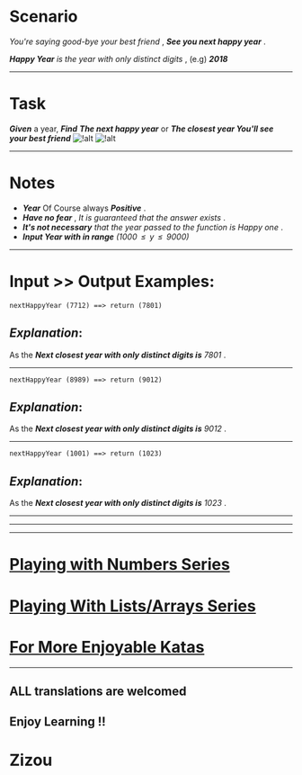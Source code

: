 # Scenario 

*You're saying good-bye your best friend* , **_See you next happy year_** . 

**_Happy Year_** *is the year with only distinct digits* , (e.g) **_2018_**

___
# Task

**_Given_** a year, **_Find_** **_The next happy year_** or **_The closest year You'll see your best friend_**      ![!alt](https://i.imgur.com/mdX8dJP.png) ![!alt](https://i.imgur.com/mdX8dJP.png)

___
# Notes

* **_Year_** Of Course always **_Positive_** .
* **_Have no fear_** , *It is guaranteed that the answer exists* . 
* **_It's not necessary_** *that the year passed to the function is Happy one* .   
* **_Input Year with in range_** *(1000  ≤  y  ≤  9000)*

____
# Input >> Output Examples:

```
nextHappyYear (7712) ==> return (7801)
```

## **_Explanation_**:

As the **_Next closest year with only distinct digits is_**  *7801* . 
___

```
nextHappyYear (8989) ==> return (9012)
```

## **_Explanation_**:

As the **_Next closest year with only distinct digits is_**  *9012* . 
___

```
nextHappyYear (1001) ==> return (1023)
```

## **_Explanation_**:

As the **_Next closest year with only distinct digits is_**  *1023* .
___
___
___

# [Playing with Numbers Series](https://www.codewars.com/collections/playing-with-numbers)

# [Playing With Lists/Arrays Series](https://www.codewars.com/collections/playing-with-lists-slash-arrays)

# [For More Enjoyable Katas](http://www.codewars.com/users/MrZizoScream/authored)
___

## ALL translations are welcomed

## Enjoy Learning !!
# Zizou

